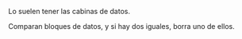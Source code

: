 Lo suelen tener las cabinas de datos.

Comparan bloques de datos, y si hay dos iguales, borra uno de ellos.
